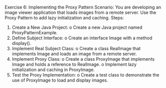 Exercise 6: Implementing the Proxy Pattern
Scenario: 
You are developing an image viewer application that loads images from a remote server. Use the Proxy Pattern to add lazy initialization and caching.
Steps:
1.	Create a New Java Project:
  o	Create a new Java project named ProxyPatternExample.
2.	Define Subject Interface:
  o	Create an interface Image with a method display().
3.	Implement Real Subject Class:
  o	Create a class RealImage that implements Image and loads an image from a remote server.
4.	Implement Proxy Class:
  o	Create a class ProxyImage that implements Image and holds a reference to RealImage.
  o	Implement lazy initialization and caching in ProxyImage.
5.	Test the Proxy Implementation:
  o	Create a test class to demonstrate the use of ProxyImage to load and display images.
